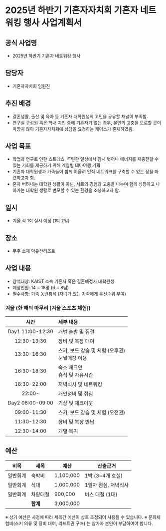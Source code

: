 
2025년 하반기 기혼자자치회 기혼자 네트워킹 행사 사업계획서
===
## 공식 사업명
- 2025년 하반기 기혼자 네트워킹 행사 

## 담당자
-   기혼자자치회 임원진

## 추진 배경
-   결혼생활, 출산 및 육아 등 기혼자 대학원생의 고민을 공유할 채널이 부족함. 
-   연구실 구성원 혹은 학내 지인 중에 기혼자가 없는 경우, 본인의 고충을 토로할 곳이 마땅치 않아 기혼자자치회에 상담을 요청하는 케이스가 존재하였음. 

## 사업 목표
-   학업과 연구로 인한 스트레스, 루틴한 일상에서 잠시 벗어나 에너지를 재충전할 수 있는 기회를 제공하기 위해 계절별 테마여행 기획
-   기혼자 대학원생과 가족들이 함께 어울려 인적 네트워크를 구축할 수 있는 장을 마련하고자 함. 
-   혼자 버텨내는 대학원 생활이 아닌, 서로의 경험과 고충을 나누며 함께 성장하고 나아가는 대학원 생활로 변모할 수 있는 환경을 조성하고자 함. 

## 일시
- 겨울 각 1회 실시 예정 (1박 2일)

## 장소
- 무주 소재 덕유산리조트

## 사업 내용
- 참석대상: KAIST 소속 기혼자 혹은 결혼예정자 대학원생
- 예상인원: 14 ~ 18명 (6 ~ 8팀)
- 필수사항: 가족 동반참석 (자녀가 있는 가족에게 우선순위 부여)
	
### 겨울 (한 해의 마무리 [겨울 스포츠 체험])
| **시간**      | **세부 내용** |
|:-------------:|:--------------|
| Day1 11:00-12:30   | 개별 출발 및 집결 |
| 12:30-13:30   | 장비 및 복장 대여 |
| 13:30-16:30   | 스키, 보드 강습 및 체험 (오후권)<br>눈썰매장 이용 |
| 16:30-18:30   | 숙소 체크인<br>휴식 및 자유시간 |
| 18:30-22:00   | 저녁식사 및 네트워킹 |
| 22:00-        | 개인정비 및 취침 |
| Day2 08:00-09:00   | 기상 및 체크아웃 |
| 09:00-11:30   | 스키, 보드 강습 및 체험 (오전권) |
| 11:30-12:30   | 장비 및 복장 반납 |
| 12:30-14:00   | 개별 복귀 |


## 예산

| **비목** | **세목** | **예산** | **산출근거** |
|----------|---------|----------|-------------|
| 일반회계   | 숙박비 | 1,100,000  | 1박 (3~4개 호실)         |
| 일반회계   | 식대   | 1,000,000  | 1일차 점심, 저녁식사  |
| 일반회계   | 차량대절   | 900,000  | 버스 대절 (1대)  |
|           | **합계** | 3,000,000 |          |

※ 상기 예산은 사정에 따라 세목간 예산이 상호 조정되어 사용될 수 있습니다.
※ 문화체험비(스키 의류 및 장비 대여, 리프트권 구매) 는 참가자 본인이 부담하여야 합니다.
